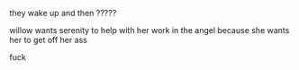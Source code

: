 they wake up and then ?????

willow wants serenity to help with her work in the angel because she wants her to get off her ass

fuck